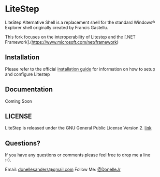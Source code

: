 # LiteStep
LiteStep Alternative Shell is a replacement shell for the standard Windows® Explorer shell originally created by Francis Gastellu. 

This fork focuses on the interoperability of Litestep and the [.NET Framework].(https://www.microsoft.com/net/framework)

## Installation

Please refer to the official [installation guide](http://litestep.info/overview/litestep-manual.html) for information on how to setup and configure Litestep

## Documentation

Coming Soon

## LICENSE

LiteStep is released under the GNU General Public License Version 2. [link](docs/license.txt)

## Questions?

If you have any questions or comments please feel free to drop me a line :-).

Email: <donellesanders@gmail.com>
Follow Me: [@DonelleJr](https://twitter.com/DonelleJr)
